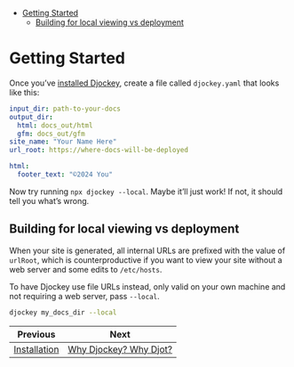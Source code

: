 <!--
  DO NOT EDIT THIS FILE DIRECTLY!
  It is generated by djockey.
-->
- [Getting Started](./getting_started.md#Getting-Started)
  - [Building for local viewing vs
    deployment](./getting_started.md#Building-for-local-viewing-vs-deployment)

<div id="Getting-Started" class="section" id="Getting-Started">

# Getting Started

Once you’ve [installed Djockey](./installation.md#Installation), create
a file called `djockey.yaml` that looks like this:

``` yaml
input_dir: path-to-your-docs
output_dir:
  html: docs_out/html
  gfm: docs_out/gfm
site_name: "Your Name Here"
url_root: https://where-docs-will-be-deployed

html:
  footer_text: "©2024 You"
```

Now try running `npx djockey --local`. Maybe it’ll just work! If not, it
should tell you what’s wrong.

<div id="Building-for-local-viewing-vs-deployment" class="section"
id="Building-for-local-viewing-vs-deployment">

## Building for local viewing vs deployment

When your site is generated, all internal URLs are prefixed with the
value of `urlRoot`, which is counterproductive if you want to view your
site without a web server and some edits to `/etc/hosts`.

To have Djockey use file URLs instead, only valid on your own machine
and not requiring a web server, pass `--local`.

``` sh
djockey my_docs_dir --local
```

</div>

</div>


| Previous | Next |
| - | - |
| [Installation](./installation.md) | [Why Djockey? Why Djot?](./why.md) |